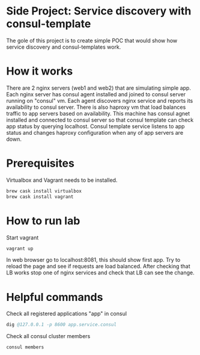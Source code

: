 # Side Project: Service discovery with consul-template

The gole of this project is to create simple POC that would show how service discovery and consul-templates work.

# How it works

There are 2 nginx servers (web1 and web2) that are simulating simple app. Each nginx server has consul agent installed and joined to consul server running on "consul" vm. Each agent discovers nginx service and reports its availability to consul server. 
There is also haproxy vm that load balances traffic to app servers based on availability. This machine has consul agnet installed and connected to consul server so that consul template can check app status by querying localhost. Consul template service listens to app status and changes haproxy configuration when any of app servers are down.

# Prerequisites

Virtualbox and Vagrant needs to be installed.

```s
brew cask install virtualbox
brew cask install vagrant
```

# How to run lab

Start vagrant 
```s
vagrant up
```

In web browser go to localhost:8081, this should show first app. Try to reload the page and see if requests are load balanced. After checking that LB works stop one of nginx services and check that LB can see the change.

# Helpful commands
Check all registered applications "app" in consul
```s
dig @127.0.0.1 -p 8600 app.service.consul 
```

Check all consul cluster members
```s
consul members
```
